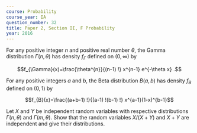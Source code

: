 ```yaml
---
course: Probability
course_year: IA
question_number: 32
title: Paper 2, Section II, F Probability
year: 2016
---
```




For any positive integer $n$ and positive real number $\theta$, the Gamma distribution $\Gamma(n, \theta)$ has density $f_{\Gamma}$ defined on $(0, \infty)$ by

$$f_{\Gamma}(x)=\frac{\theta^{n}}{(n-1) !} x^{n-1} e^{-\theta x} .$$

For any positive integers $a$ and $b$, the Beta distribution $B(a, b)$ has density $f_{B}$ defined on $(0,1)$ by

$$f_{B}(x)=\frac{(a+b-1) !}{(a-1) !(b-1) !} x^{a-1}(1-x)^{b-1}$$

Let $X$ and $Y$ be independent random variables with respective distributions $\Gamma(n, \theta)$ and $\Gamma(m, \theta)$. Show that the random variables $X /(X+Y)$ and $X+Y$ are independent and give their distributions.